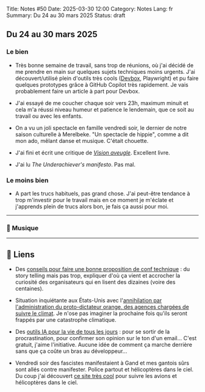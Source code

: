 Title: Notes #50
Date: 2025-03-30 12:00
Category: Notes
Lang: fr
Summary: Du 24 au 30 mars 2025
Status: draft

## Du 24 au 30 mars 2025

### Le bien

* Très bonne semaine de travail, sans trop de réunions, où j'ai décidé de me prendre en main sur quelques sujets techniques moins urgents. J'ai découvert/utilisé plein d'outils très cools ([Devbox](https://www.jetify.com/docs/devbox/quickstart/), Playwright) et pu faire quelques prototypes grâce à GitHub Copilot très rapidement. Je vais probablement faire un article à part pour Devbox.

* J'ai essayé de me coucher chaque soir vers 23h, maximum minuit et cela m'a réussi niveau humeur et patience le lendemain, que ce soit au travail ou avec les enfants.

* On a vu un joli spectacle en famille vendredi soir, le dernier de notre saison culturelle à Merelbeke. "Un spectacle de hippie", comme a dit mon ado, mêlant danse et musique. C'était chouette.

* J'ai fini et écrit une critique de [_Vision aveugle_]({filename}/books/content/books/vision-aveugle.md}). Excellent livre.

* J'ai lu _The Underachiever's manifesto_. Pas mal.

### Le moins bien

* A part les trucs habituels, pas grand chose. J'ai peut-être tendance à trop m'investir pour le travail mais en ce moment je m'éclate et j'apprends plein de trucs alors bon, je fais ça aussi pour moi.

---

### 🎵 Musique


---

## 🔗 Liens

* Des [conseils pour faire une bonne proposition de conf technique](https://devfesttoulouse.fr/2025/03/18/proposer-une-conference-le-cfp/) : du story telling mais pas trop, expliquer d'où ça vient et accrocher la curiosité des organisateurs qui en lisent des dizaines (voire des centaines).

* Situation inquiétante aux États-Unis avec l'[annihilation par l'administration du proto-dictateur orange, des agences chargées de suivre le climat](https://www.lemonde.fr/planete/article/2025/03/24/aux-etats-unis-une-situation-incroyablement-chaotique-autour-des-sciences-du-climat_6585588_3244.html). Je n'ose pas imaginer la prochaine fois qu'ils seront frappés par une catastrophe climatique.

* Des [outils IA pour la vie de tous les jours](https://korben.info/goblin-tools-des-ia-minimalistes-pour-vaincre-la-procrastination.html) : pour se sortir de la procrastination, pour confirmer son opinion sur le ton d'un email... C'est gratuit, j'aime l'initiative. Aucune idée de comment ça marche derrière sans que ça coûte un bras au développeur...

* Vendredi soir des fascistes manifestaient à Gand et mes gantois sûrs sont allés contre manifester. Police partout et hélicoptères dans le ciel. Du coup j'ai découvert [ce site très cool](https://globe.adsbexchange.com/) pour suivre les avions et hélicoptères dans le ciel.

